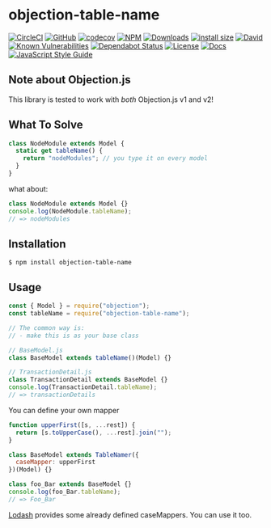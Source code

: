 # objection-table-name

[![CircleCI](https://img.shields.io/circleci/build/github/JaneJeon/objection-table-name)](https://circleci.com/gh/JaneJeon/objection-table-name)
[![GitHub](https://github.com/JaneJeon/objection-table-name/actions)](https://github.com/JaneJeon/objection-table-name/workflows/Build/badge.svg)
[![codecov](https://codecov.io/gh/JaneJeon/objection-table-name/branch/master/graph/badge.svg)](https://codecov.io/gh/JaneJeon/objection-table-name)
[![NPM](https://img.shields.io/npm/v/objection-table-name)](https://www.npmjs.com/package/objection-table-name)
[![Downloads](https://img.shields.io/npm/dt/objection-table-name)](https://www.npmjs.com/package/objection-table-name)
[![install size](https://packagephobia.now.sh/badge?p=objection-table-name)](https://packagephobia.now.sh/result?p=objection-table-name)
[![David](https://img.shields.io/david/JaneJeon/objection-table-name)](https://david-dm.org/JaneJeon/objection-table-name)
[![Known Vulnerabilities](https://snyk.io//test/github/JaneJeon/objection-table-name/badge.svg?targetFile=package.json)](https://snyk.io//test/github/JaneJeon/objection-table-name?targetFile=package.json)
[![Dependabot Status](https://api.dependabot.com/badges/status?host=github&repo=JaneJeon/objection-table-name)](https://dependabot.com)
[![License](https://img.shields.io/npm/l/objection-table-name)](https://github.com/JaneJeon/objection-table-name/blob/master/LICENSE)
[![Docs](https://img.shields.io/badge/docs-github-blue)](https://janejeon.github.io/objection-table-name)
[![JavaScript Style Guide](https://img.shields.io/badge/code_style-standard-brightgreen.svg)](https://standardjs.com)

## Note about Objection.js

This library is tested to work with _both_ Objection.js v1 and v2!

## What To Solve

```js
class NodeModule extends Model {
  static get tableName() {
    return "nodeModules"; // you type it on every model
  }
}
```

what about:

```js
class NodeModule extends Model {}
console.log(NodeModule.tableName);
// => nodeModules
```

## Installation

`$ npm install objection-table-name`

## Usage

```js
const { Model } = require("objection");
const tableName = require("objection-table-name");

// The common way is:
// - make this is as your base class

// BaseModel.js
class BaseModel extends tableName()(Model) {}

// TransactionDetail.js
class TransactionDetail extends BaseModel {}
console.log(TransactionDetail.tableName);
// => transactionDetails
```

You can define your own mapper

```js
function upperFirst([s, ...rest]) {
  return [s.toUpperCase(), ...rest].join("");
}

class BaseModel extends TableNamer({
  caseMapper: upperFirst
})(Model) {}

class foo_Bar extends BaseModel {}
console.log(foo_Bar.tableName);
// => Foo_Bar
```

[Lodash](https://lodash.com/docs/) provides some already defined caseMappers. You can use it too.
